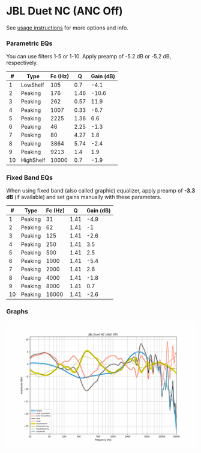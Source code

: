 # JBL Duet NC (ANC Off)
See [usage instructions](https://github.com/jaakkopasanen/AutoEq#usage) for more options and info.

### Parametric EQs
You can use filters 1-5 or 1-10. Apply preamp of -5.2 dB or -5.2 dB, respectively.

|   # | Type      |   Fc (Hz) |    Q |   Gain (dB) |
|-----|-----------|-----------|------|-------------|
|   1 | LowShelf  |       105 | 0.7  |        -4.1 |
|   2 | Peaking   |       176 | 1.46 |       -10.6 |
|   3 | Peaking   |       262 | 0.57 |        11.9 |
|   4 | Peaking   |      1007 | 0.33 |        -6.7 |
|   5 | Peaking   |      2225 | 1.36 |         6.6 |
|   6 | Peaking   |        46 | 2.25 |        -1.3 |
|   7 | Peaking   |        80 | 4.27 |         1.8 |
|   8 | Peaking   |      3864 | 5.74 |        -2.4 |
|   9 | Peaking   |      9213 | 1.4  |         1.9 |
|  10 | HighShelf |     10000 | 0.7  |        -1.9 |

### Fixed Band EQs
When using fixed band (also called graphic) equalizer, apply preamp of **-3.3 dB** (if available) and set gains manually with these parameters.

|   # | Type    |   Fc (Hz) |    Q |   Gain (dB) |
|-----|---------|-----------|------|-------------|
|   1 | Peaking |        31 | 1.41 |        -4.9 |
|   2 | Peaking |        62 | 1.41 |        -1   |
|   3 | Peaking |       125 | 1.41 |        -2.6 |
|   4 | Peaking |       250 | 1.41 |         3.5 |
|   5 | Peaking |       500 | 1.41 |         2.5 |
|   6 | Peaking |      1000 | 1.41 |        -5.4 |
|   7 | Peaking |      2000 | 1.41 |         2.6 |
|   8 | Peaking |      4000 | 1.41 |        -1.8 |
|   9 | Peaking |      8000 | 1.41 |         0.7 |
|  10 | Peaking |     16000 | 1.41 |        -2.6 |

### Graphs
![](./JBL%20Duet%20NC%20(ANC%20Off).png)
